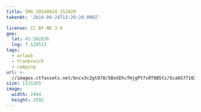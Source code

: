 ```yaml
---
title: IMG_20140924_152029
takenAt: '2014-09-24T13:20:29.000Z'

license: CC BY-ND 3.0
geo:
  lat: 43.582836
  lng: 7.128513
tags:
  - urlaub
  - frankreich
  - camping
url: >-
  //images.ctfassets.net/bncv3c2gt878/5BxGEhcfHjgPt7x0T8BStz/5ca657f102510cb789d0e093f879d5a4/img_20140924_152029_28313135695_o
size: 1121265
image:
  width: 1944
  height: 2592
---
```

